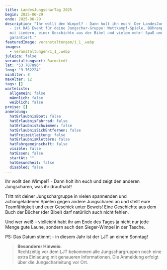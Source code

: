 ```yaml
---
title: LandesJungscharTag 2025
begin: 2025-06-29
ende: 2025-06-29
description: "Ihr wollt den Wimpel? - Dann holt ihn euch! Der LandesJungscharTag
  - ist DAS Event für deine Jungschar-Gruppe: Wettkampf-Spiele, Bühnenprogramm
  mit Liedern, einer Geschichte aus der Bibel und vielem mehr! Spaß und Spannung
  garantiert."
featuredImage: veranstaltungen/1_1_.webp
images:
  - veranstaltungen/1_1_.webp
juleica: false
veranstaltungsort: Barmstedt
lat: "53.787896"
long: "9.762224"
minAlter: 8
maxAlter: 12
tags: []
warteliste:
  allgemein: false
  männlich: false
  weiblich: false
preise: []
anmeldung:
  hatErlaubnisBoot: false
  hatErlaubnisFahrrad: false
  hatErlaubnisSchwimmen: false
  hatErlaubnisSichEntfernen: false
  hatFreizeitleitung: false
  hatErlaubnisKlettern: false
  hatFahrgemeinschaft: false
  visible: false
  hatEssen: false
  startAt: ""
  hatGesundheit: false
  disabled: false
---
```

Ihr wollt den Wimpel? - Dann holt ihn euch und zeigt den anderen Jungscharen, was ihr draufhabt! 

Tritt mit deiner Jungschargruppe in vielen spannenden und actiongeladenen Spielen gegen andere Jungscharen an und stellt eure Teamfähigkeit und euer Geschick unter Beweis! Eine Geschichte aus dem Buch der Bücher (der Bibel) darf natürlich auch nicht fehlen. 

Und wer weiß – vielleicht habt ihr am Ende des Tages ja nicht nur jede Menge gute Laune, sondern auch den Sieger-Wimpel in der Tasche. 

PS: Das Datum stimmt - in diesem Jahr ist der LJT an einem Sonntag!

> **Besonderer Hinweis:**\
> Rechtzeitig vor dem LJT bekommen alle Jungschargruppen noch eine extra Einladung mit genaueren
> Informationen. Die Anmeldung erfolgt über die Jungscharleitung vor Ort.